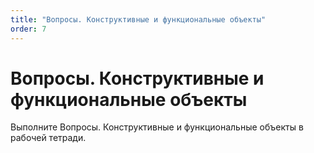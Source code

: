 ```yaml
---
title: "Вопросы. Конструктивные и функциональные объекты"
order: 7
---
```


# Вопросы. Конструктивные и функциональные объекты

Выполните Вопросы. Конструктивные и функциональные объекты в рабочей тетради.